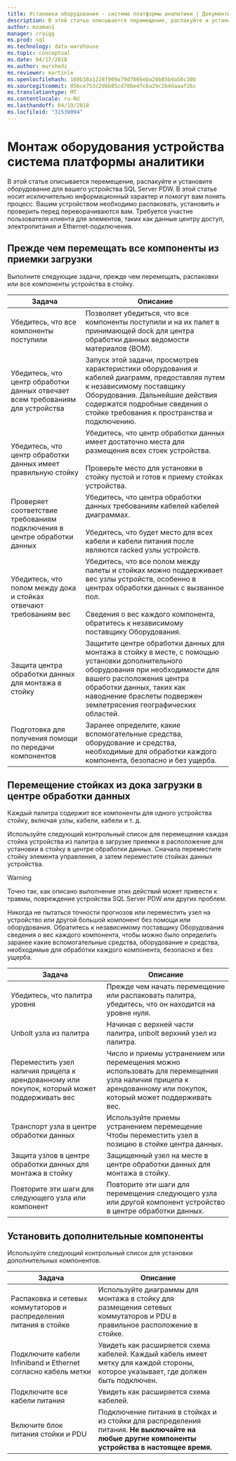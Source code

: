 ```yaml
---
title: Установка оборудования - система платформы аналитики | Документы Microsoft
description: В этой статье описывается перемещение, распакуйте и установите оборудование для вашего устройства SQL Server PDW. В этой статье носит исключительно информационный характер и помогут вам понять процесс. Вашим устройством необходимо распаковать, установить и проверить перед переворачиваются вам. Требуется участие пользователя клиента для элементов, таких как данные центру доступ, электропитания и Ethernet-подключения.
author: mzaman1
manager: craigg
ms.prod: sql
ms.technology: data-warehouse
ms.topic: conceptual
ms.date: 04/17/2018
ms.author: murshedz
ms.reviewer: martinle
ms.openlocfilehash: 169b38a1228f909a79d7866eba20b85b4a56c30b
ms.sourcegitcommit: 056ce753c2d6b85cd78be4fc6a29c2b4daaaf26c
ms.translationtype: MT
ms.contentlocale: ru-RU
ms.lasthandoff: 04/19/2018
ms.locfileid: "31539094"
---
```

# <a name="hardware-installation-for-analytics-platform-system-appliance"></a>Монтаж оборудования устройства система платформы аналитики
В этой статье описывается перемещение, распакуйте и установите оборудование для вашего устройства SQL Server PDW. В этой статье носит исключительно информационный характер и помогут вам понять процесс. Вашим устройством необходимо распаковать, установить и проверить перед переворачиваются вам. Требуется участие пользователя клиента для элементов, таких как данные центру доступ, электропитания и Ethernet-подключения.  
  
## <a name="BeforeMoving"></a>Прежде чем перемещать все компоненты из приемки загрузки  
Выполните следующие задачи, прежде чем перемещать, распаковки или все компоненты устройства в стойку.  
  
|Задача|Описание|  
|--------|---------------|  
|Убедитесь, что все компоненты поступили|Позволяет убедиться, что все компоненты поступили и на их палет в принимающей dock для центра обработки данных ведомости материалов (BOM).|  
|Убедитесь, что центр обработки данных отвечает всем требованиям для устройства|Запуск этой задачи, просмотрев характеристики оборудования и кабелей диаграмм, предоставляя путем к независимому поставщику Оборудования. Дальнейшие действия содержатся подробные сведения о стойке требования к пространства и подключению.|  
|Убедитесь, что центр обработки данных имеет правильную стойку|Убедитесь, что центр обработки данных имеет достаточно места для размещения всех стоек устройства.<br /><br />Проверьте место для установки в стойку пустой и готов к приему стойках устройства.|  
|Проверяет соответствие требованиям подключения в центре обработки данных|Убедитесь, что центра обработки данных требованиям кабелей кабелей диаграммах.<br /><br />Убедитесь, что будет место для всех кабели и кабели питания после являются racked узлы устройств.|  
|Убедитесь, что полом между дока и стойках отвечают требованиям вес|Убедитесь, что все полом между палеты и стойках можно поддерживает вес узлы устройств, особенно в центрах обработки данных с вызванное пол.<br /><br />Сведения о вес каждого компонента, обратитесь к независимому поставщику Оборудования.|  
|Защита центра обработки данных для монтажа в стойку|Защитите центре обработки данных для монтажа в стойку в месте, с помощью установки дополнительного оборудования при необходимости для вашего расположения центра обработки данных, таких как наводнение браслеты подвержен землетрясения географических областей.|  
|Подготовка для получения помощи по передачи компонентов|Заранее определите, какие вспомогательные средства, оборудование и средства, необходимые для обработки каждого компонента, безопасно и без ущерба.|  
  
## <a name="Moving"></a>Перемещение стойках из дока загрузки в центре обработки данных  
Каждый палитра содержит все компоненты для одного устройства стойку, включая узлы, кабели, кабели и т. д.  
  
Используйте следующий контрольный список для перемещения каждая стойка устройства из палитра в загрузке приемки в расположение для установки в стойку в центре обработки данных. Сначала переместите стойку элемента управления, а затем переместите стойках данных устройства.  
  
> [!WARNING]  
> Точно так, как описано выполнение этих действий может привести к травмы, повреждение устройства SQL Server PDW или других проблем.  
>   
> Никогда не пытаться точности прогнозов или переместить узел на устройство или другой большой компонент без помощи или оборудования. Обратитесь к независимому поставщику Оборудования сведения о вес каждого компонента, чтобы можно было определить заранее какие вспомогательные средства, оборудование и средства, необходимые для обработки каждого компонента, безопасно и без ущерба.  
  
|Задача|Описание|  
|--------|---------------|  
|Убедитесь, что палитра уровня|Прежде чем начать перемещение или распаковать палитра, убедитесь, что он находится на уровне нуля.|  
|Unbolt узла из палитра|Начиная с верхней части палитра, unbolt верхний узел из палитра.|  
|Переместить узел наличия прицепа к арендованному или покупок, который может поддерживать вес|Число и приемы устранением или перемещения можно использовать для перемещения узла наличия прицепа к арендованному или покупок, который может поддерживать вес.|  
|Транспорт узла в центре обработки данных|Используйте приемы устранением перемещение Чтобы переместить узел в позицию в стойке центра данных.|  
|Защита узлов в центре обработки данных для монтажа в стойку|Защищенный узел на месте в центре обработки данных для монтажа в стойку.|  
|Повторите эти шаги для следующего узла или компонент|Повторите эти шаги для перемещения следующего узла или другой компонент устройство в центре обработки данных.|  
  
## <a name="AfterMoving"></a>Установить дополнительные компоненты  
Используйте следующий контрольный список для установки дополнительных компонентов.  
  
|Задача|Описание||  
|--------|---------------|-|  
|Распаковка и сетевых коммутаторов и распределения питания в стойке|Используйте диаграммы для монтажа в стойку для размещения сетевых коммутаторов и PDU в правильное расположение в стойке.||  
|Подключите кабели Infiniband и Ethernet согласно кабель метки|Увидеть как расширяется схема кабелей. Каждый кабель имеет метку для каждой стороны, которое указывает, где должен быть подключен.||  
|Подключите все кабели питания|Увидеть как расширяется схема кабелей.||  
|Включите блок питания стойки и PDU|Подключение питания в стойках и из стойки для распределения питания. **Не выключайте на любые другие компоненты устройства в настоящее время.**||  
  
<!-- MISSING LINKS ## See Also  
[Common Metadata Query Examples &#40;SQL Server PDW&#41;](../sqlpdw/common-metadata-query-examples-sql-server-pdw.md)  -->  
  
